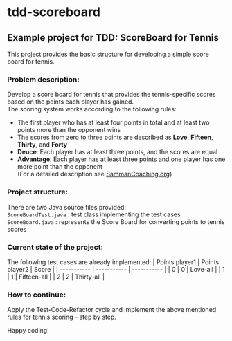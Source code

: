 # tdd-scoreboard
## Example project for TDD: ScoreBoard for Tennis
This project provides the basic structure for developing a simple score board for tennis. 

### Problem description:
Develop a score board for tennis that provides the tennis-specific scores based on the points each player has gained.   
The scoring system works according to the following rules:
- The first player who has at least four points in total and at least two points more than the opponent wins
- The scores from zero to three points are described as **Love**, **Fifteen**, **Thirty**, and **Forty**
- **Deuce**: Each player has at least three points, and the scores are equal
- **Advantage**: Each player has at least three points and one player has one more point than the opponent  
(For a detailed description see [SammanCoaching.org](https://sammancoaching.org/kata_descriptions/tennis.html))

### Project structure:
There are two Java source files provided:  
`ScoreBoardTest.java`
: test class implementing the test cases  
`ScoreBoard.java`
: represents the Score Board for converting points to tennis scores 

### Current state of the project:
The following test cases are already implemented:
| Points player1 | Points player2 | Score |
| ----------- | ----------- | ----------- |
| 0 | 0 | Love-all |
| 1 | 1 | Fifteen-all |
| 2 | 2 | Thirty-all |

### How to continue:
Apply the Test-Code-Refactor cycle and implement the above mentioned rules for tennis scoring - step by step.  

Happy coding!
